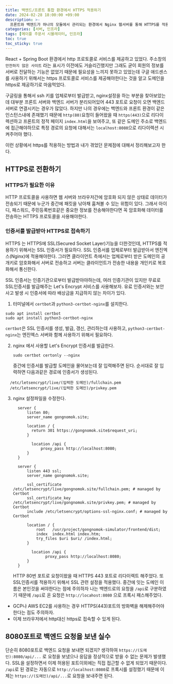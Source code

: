 ```yaml
---
title: 백엔드/프론트 통합 환경에서 HTTPS 적용하기
date: 2024-02-28 18:00:00 +09:00
description: >-
  프론트와 백엔드가 하나의 모듈에서 관리되는 환경에서 Nginx 웹서버를 통해 HTTPS를 적용하는 방법에 대해서 살펴봅니다.
categories: [서버, 인프라]
tags: [메이플 주문서 시뮬레이터, 인프라]
toc: true
toc_sticky: true
---
```


React + Spring Boot 환경에서 http 프로토콜로 서비스를 제공하고 있었다. 주소창의 `안전하지 않은 사이트` 라는 표시가 이전에도 거슬리긴했지만 그래도 굳이 회원의 정보를 서버로 전달하는 기능은 없었기 때문에 필요성을 느끼지 못하고 있었는데 구글 애드센스를 사용하기 위해서는 https 프로토콜로 서비스를 제공해야한다는 것을 알고 도메인을 https로 제공하기로 마음먹었다.

구글링을 통해서 ssh 키를 업체로부터 발급받고, nginx설정을 하는 부분을 찾아보았는데 대부분 프론트 서버와 백엔드 서버가 분리되어있어 443 포트로 요청이 오면 백엔드 서버로 연결시키는 경우가 많았다. 하지만 나의 경우에는 백엔드와 프론트 환경이 같은 인스턴스내에 존재했기 때문에 `http(80)`요청이 들어왔을 때 `https(443)`으로 리다이렉션하고 프론트의 정적 페이지 `index.html`을 보여주고, 또 같은 도메인 주소로 백엔드에 접근해야하므로 특정 경로의 요청에 대해서는 `localhost:8080`으로 리다이렉션 시켜주어야 했다.

이런 상황에서 https를 적용하는 방법과 내가 겪었던 문제점에 대해서 정리해보고자 한다.

## HTTPS로 전환하기
### HTTPS가 필요한 이유
HTTP 프로토콜을 사용하면 웹 서버와 브라우저간에 암호화 되지 않은 상태로 데이터가 전송되기 때문에 누군가 중간에 패킷을 낚아채 훔쳐볼 수 있는 위험이 있다. 그래서 아이디, 패스워드, 주민등록번호같은 중요한 정보를 전송해야한다면 꼭 암호화해 데이터를 전송하는 HTTPS 프로토콜을 사용해야한다.
### 인증서를 발급받아 HTTPS로 접속하기
HTTPS 는 HTTPS에 SSL(Secured Socket Layer)기능을 더한것인데, HTTPS를 적용하기 위해서는 SSL 인증서가 필요하다. SSL 인증서를 업체로부터 발급받아서 엔진엑스(Nginx)에 적용해야한다. 그러면 클라이언트 측에서는 업체로부터 받은 도메인의 공개키로 암호화해서 서버로 전송하고 서버는 클라이언트가 전송한 내용을 개인키로 복호화해서 통신한다.

SSL 인증서는 인증기관으로부터 발급받아야하는데, 여러 인증기관이 있지만 무료로 SSL인증서를 발급해주는 Let's Encrypt 서비스를 사용해보자. 유료 인증서와는 보안사고 발생 시 인증서에 따라 배상금을 지급하지 않는 차이가 있다.

1. 터미널에서 `certbot`과 `python3-certbot-nginx`를 설치한다.

  ```
  sudo apt install certbot
  sudo apt install python3-certbot-nginx
  ```
  `certbot`은 SSL 인증서를 생성, 발급, 갱신, 관리하는데 사용하고, `python3-certbot-nginx`는 엔진엑스 서버와 함께 사용하기 위해서 필요하다.
  
2. nginx 에서 사용할 Let's Encrypt 인증서를 발급한다.
	```
    sudo certbot certonly --nginx
	```
    중간에 인증서를 발급할 도메인을 물어보는데 잘 입력해주면 된다.
	순서대로 잘 입력하면 다음과같은 경로에 인증서가 생성된다.
  ```
	/etc/letsencrypt/live/(입력한 도메인)/fullchain.pem
	/etc/letsencrypt/live/(입력한 도메인)/privkey.pem

  ```
    
 3. nginx 설정파일을 수정한다.
    ```
      server {
          listen 80;
          server_name gongnomok.site;

          location / {
            return 301 https://gongnomok.site$request_uri;
          }

            location /api {
                proxy_pass http://localhost:8080;
          }
      }

      server {
          listen 443 ssl;
          server_name gongnomok.site;

          ssl_certificate /etc/letsencrypt/live/gongnomok.site/fullchain.pem; # managed by Certbot
          ssl_certificate_key /etc/letsencrypt/live/gongnomok.site/privkey.pem; # managed by Certbot
          include /etc/letsencrypt/options-ssl-nginx.conf; # managed by Certbot

          location / {
              root   /usr/project/gongnomok-simulator/frontend/dist;
              index  index.html index.htm;
              try_files $uri $uri/ /index.html;
          }

            location /api {
                  proxy_pass http://localhost:8080;
          }
      }

    ```
    HTTP 80번 포트로 요청이왔을 때 HTTPS 443 포트로 리다이렉트 해주었다.
    또 SSL인증서를 적용하기 위해서 SSL 관련 설정을 적용했다. 중간에 잇는 도메인 이름은 본인것을 써야한다는 점에 주의하자
    나는 백엔드로의 요청을 `/api`로 구분하였기 때문에 `/api`로 온 요청은 `http://locahost:8080` 으로 프록시 패스해주었다.
    
- GCP나 AWS EC2를 사용하는 경우 HTTPS(443)포트의 방화벽을 해제해주어야한다는 점도 주의하자.
- 이제 브라우저에서 http대신 https로 접속할 수 있게 된다.

## 8080포트로 백엔드 요청을 보낸 실수
단순히 8080포트로 백엔드 요청을 보내면 되겠지? 생각하여 `https://(도메인):8080/api/...` 로 요청을 보냈으나 응답을 정상적으로 받을 수 없는 문제가 발생했다. SSL을 설정하면서 이제 허용된 포트이외에는 직접 접근할 수 없게 되었기 때문이다.
`/api`로 된 경로는 자동으로 `http://localhost:8080`로 프록시를 설정했기 때문에 이제는 `https://(도메인)/api/...`로 요청을 보내주면 된다.